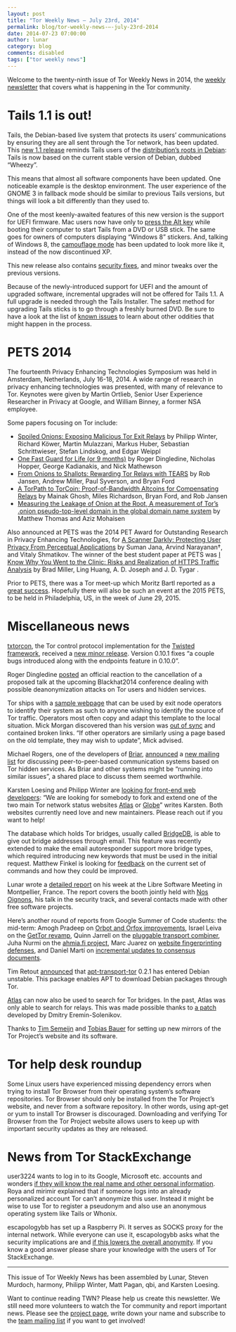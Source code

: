 ```yaml
---
layout: post
title: "Tor Weekly News — July 23rd, 2014"
permalink: blog/tor-weekly-news-—-july-23rd-2014
date: 2014-07-23 07:00:00
author: lunar
category: blog
comments: disabled
tags: ["tor weekly news"]
---
```


Welcome to the twenty-ninth issue of Tor Weekly News in 2014, the [weekly newsletter](https://lists.torproject.org/cgi-bin/mailman/listinfo/tor-news) that covers what is happening in the Tor community.

Tails 1.1 is out!
=================

Tails, the Debian-based live system that protects its users’ communications by ensuring they are all sent through the Tor network, has been updated. This [new 1.1 release](https://tails.boum.org/news/version_1.1/) reminds Tails users of the [distribution’s roots in Debian](https://tails.boum.org/contribute/relationship_with_upstream/): Tails is now based on the current stable version of Debian, dubbed “Wheezy”.

This means that almost all software components have been updated. One noticeable example is the desktop environment. The user experience of the GNOME 3 in fallback mode should be similar to previous Tails versions, but things will look a bit differently than they used to.

One of the most keenly-awaited features of this new version is the support for UEFI firmware. Mac users now have only to [press the Alt key](https://tails.boum.org/doc/first_steps/start_tails/#usb-mac) while booting their computer to start Tails from a DVD or USB stick. The same goes for owners of computers displaying “Windows 8” stickers. And, talking of Windows 8, the [camouflage mode](https://tails.boum.org/doc/first_steps/startup_options/windows_camouflage/) has been updated to look more like it, instead of the now discontinued XP.

This new release also contains [security fixes](https://tails.boum.org/security/Numerous_security_holes_in_1.0.1), and minor tweaks over the previous versions.

Because of the newly-introduced support for UEFI and the amount of upgraded software, incremental upgrades will not be offered for Tails 1.1. A full upgrade is needed through the Tails Installer. The safest method for upgrading Tails sticks is to go through a freshly burned DVD. Be sure to have a look at the list of [known issues](https://tails.boum.org/news/version_1.1/#index2h1) to learn about other oddities that might happen in the process.

PETS 2014
=========

The fourteenth Privacy Enhancing Technologies Symposium was held in Amsterdam, Netherlands, July 16-18, 2014. A wide range of research in privacy enhancing technologies was presented, with many of relevance to Tor. Keynotes were given by Martin Ortlieb, Senior User Experience Researcher in Privacy at Google, and William Binney, a former NSA employee.

Some papers focusing on Tor include:

-   [Spoiled Onions: Exposing Malicious Tor Exit Relays](https://petsymposium.org/2014/papers/Winter.pdf) by Philipp Winter, Richard Köwer, Martin Mulazzani, Markus Huber, Sebastian Schrittwieser, Stefan Lindskog, and Edgar Weippl
-   [One Fast Guard for Life (or 9 months)](https://petsymposium.org/2014/papers/Dingledine.pdf) by Roger Dingledine, Nicholas Hopper, George Kadianakis, and Nick Mathewson
-   [From Onions to Shallots: Rewarding Tor Relays with TEARS](https://petsymposium.org/2014/papers/Jansen.pdf) by Rob Jansen, Andrew Miller, Paul Syverson, and Bryan Ford
-   [A TorPath to TorCoin: Proof-of-Bandwidth Altcoins for Compensating Relays](https://petsymposium.org/2014/papers/Ghosh.pdf) by Mainak Ghosh, Miles Richardson, Bryan Ford, and Rob Jansen
-   [Measuring the Leakage of Onion at the Root, A measurement of Tor’s .onion pseudo-top-level domain in the global domain name system](https://petsymposium.org/2014/papers/Thomas.pdf) by Matthew Thomas and Aziz Mohaisen

Also announced at PETS was the 2014 PET Award for Outstanding Research in Privacy Enhancing Technologies, for [A Scanner Darkly: Protecting User Privacy From Perceptual Applications](https://freedom-to-tinker.com/blog/shmat/a-scanner-darkly-protecting-user-privacy-from-perceptual-applications/) by Suman Jana, Arvind Narayanan†, and Vitaly Shmatikov. The winner of the best student paper at PETS was [I Know Why You Went to the Clinic: Risks and Realization of HTTPS Traffic Analysis](https://petsymposium.org/2014/papers/Miller.pdf) by Brad Miller, Ling Huang, A. D. Joseph and J. D. Tygar .

Prior to PETS, there was a Tor meet-up which Moritz Bartl reported as a [great success](https://lists.torproject.org/pipermail/tor-talk/2014-July/033936.html). Hopefully there will also be such an event at the 2015 PETS, to be held in Philadelphia, US, in the week of June 29, 2015.

Miscellaneous news
==================

[txtorcon](https://pypi.python.org/pypi/txtorcon), the Tor control protocol implementation for the [Twisted framework](https://twistedmatrix.com/), received a [new minor release](https://lists.torproject.org/pipermail/tor-dev/2014-July/007166.html). Version 0.10.1 fixes “a couple bugs introduced along with the endpoints feature in 0.10.0”.

Roger Dingledine [posted](https://blog.torproject.org/blog/recent-black-hat-2014-talk-cancellation) an official reaction to the cancellation of a proposed talk at the upcoming Blackhat2014 conference dealing with possible deanonymization attacks on Tor users and hidden services.

Tor ships with a [sample webpage](https://gitweb.torproject.org/tor.git/blob_plain/HEAD:/contrib/operator-tools/tor-exit-notice.html) that can be used by exit node operators to identify their system as such to anyone wishing to identify the source of Tor traffic. Operators most often copy and adapt this template to the local situation. Mick Morgan discovered than his version was [out of sync](https://lists.torproject.org/pipermail/tor-relays/2014-July/004982.html) and contained broken links. “If other operators are similarly using a page based on the old template, they may wish to update”, Mick advised.

Michael Rogers, one of the developers of [Briar](https://briarproject.org/), [announced](https://lists.torproject.org/pipermail/tor-dev/2014-July/007161.html) a [new mailing list](https://fulpool.org/cgi-bin/mailman/listinfo/hidden-services) for discussing peer-to-peer-based communication systems based on Tor hidden services. As Briar and other systems might be “running into similar issues”, a shared place to discuss them seemed worthwhile.

Karsten Loesing and Philipp Winter are [looking for front-end web developers](https://blog.torproject.org/blog/looking-front-end-web-developers-network-status-websites-atlas-and-globe): “We are looking for somebody to fork and extend one of the two main Tor network status websites [Atlas](https://atlas.torproject.org/) or [Globe](https://globe.torproject.org/)” writes Karsten. Both websites currently need love and new maintainers. Please reach out if you want to help!

The database which holds Tor bridges, usually called [BridgeDB](https://gitweb.torproject.org/bridgedb.git), is able to give out bridge addresses through email. This feature was recently extended to make the email autoresponder support more bridge types, which required introducing new keywords that must be used in the initial request. Matthew Finkel is looking for [feedback](https://lists.torproject.org/pipermail/tor-dev/2014-July/007164.html) on the current set of commands and how they could be improved.

Lunar wrote a [detailed report](https://lists.torproject.org/pipermail/tor-reports/2014-July/000593.html) on his week at the Libre Software Meeting in Montpellier, France. The report covers the booth jointly held with [Nos Oignons](https://nos-oignons.net/), his talk in the security track, and several contacts made with other free software projects.

Here’s another round of reports from Google Summer of Code students: the mid-term: Amogh Pradeep on [Orbot and Orfox improvements](https://lists.torproject.org/pipermail/tor-dev/2014-July/007152.html), Israel Leiva on the [GetTor revamp](https://lists.torproject.org/pipermail/tor-dev/2014-July/007156.html), Quinn Jarrell on the [pluggable transport combiner](https://lists.torproject.org/pipermail/tor-dev/2014-July/007157.html), Juha Nurmi on the [ahmia.fi project](https://lists.torproject.org/pipermail/tor-reports/2014-July/000594.html), Marc Juarez on [website fingerprinting defenses](https://lists.torproject.org/pipermail/tor-reports/2014-July/000595.html), and Daniel Martí on [incremental updates to consensus documents](https://lists.torproject.org/pipermail/tor-dev/2014-July/007163.html).

Tim Retout [announced](http://retout.co.uk/blog/2014/07/21/apt-transport-tor) that [apt-transport-tor](https://tracker.debian.org/pkg/apt-transport-tor) 0.2.1 has entered Debian unstable. This package enables APT to download Debian packages through Tor.

[Atlas](https://atlas.torproject.org/) can now also be used to search for Tor bridges. In the past, Atlas was only able to search for relays. This was made possible thanks to [a patch](https://bugs.torproject.org/6320) developed by Dmitry Eremin-Solenikov.

Thanks to [Tim Semeijn](https://lists.torproject.org/pipermail/tor-mirrors/2014-July/000642.html) and [Tobias Bauer](https://lists.torproject.org/pipermail/tor-mirrors/2014-July/000646.html) for setting up new mirrors of the Tor Project’s website and its software.

Tor help desk roundup
=====================

Some Linux users have experienced missing dependency errors when trying to install Tor Browser from their operating system’s software repositories. Tor Browser should only be installed from the Tor Project’s website, and never from a software repository. In other words, using apt-get or yum to install Tor Browser is discouraged. Downloading and verifying Tor Browser from the Tor Project website allows users to keep up with important security updates as they are released.

News from Tor StackExchange
===========================

user3224 wants to log in to its Google, Microsoft etc. accounts and wonders [if they will know the real name and other personal information](https://tor.stackexchange.com/q/3603/88). Roya and mirimir explained that if someone logs into an already personalized account Tor can’t anonymize this user. Instead it might be wise to use Tor to register a pseudonym and also use an anonymous operating system like Tails or Whonix.

escapologybb has set up a Raspberry Pi. It serves as SOCKS proxy for the internal network. While everyone can use it, escapologybb asks what the security implications are and [if this lowers the overall anonymity](https://tor.stackexchange.com/q/3596/88). If you know a good answer please share your knowledge with the users of Tor StackExchange.

* * * * *

This issue of Tor Weekly News has been assembled by Lunar, Steven Murdoch, harmony, Philipp Winter, Matt Pagan, qbi, and Karsten Loesing.

Want to continue reading TWN? Please help us create this newsletter. We still need more volunteers to watch the Tor community and report important news. Please see the [project page](https://trac.torproject.org/projects/tor/wiki/TorWeeklyNews), write down your name and subscribe to the [team mailing list](https://lists.torproject.org/cgi-bin/mailman/listinfo/news-team) if you want to get involved!
